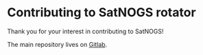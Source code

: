 # Contributing to SatNOGS rotator

Thank you for your interest in contributing to SatNOGS!

The main repository lives on [Gitlab](https://gitlab.com/librespacefoundation/satnogs/satnogs-rotator).
